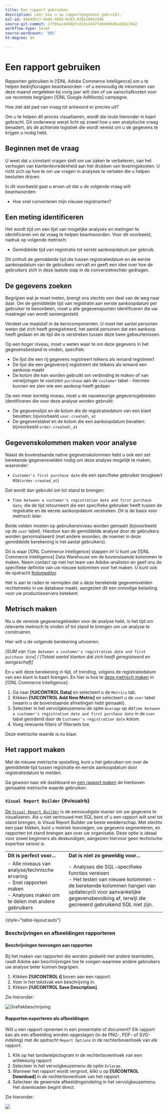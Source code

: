 ```yaml
---
title: Een rapport gebruiken
description: Leer hoe u uw rapportgegevens gebruikt.
exl-id: 94d4db27-0e06-4066-9c03-036b109d2d9b
source-git-commit: c7f6bacd49487cd13c4347fe6dd46d6a10613942
workflow-type: tm+mt
source-wordcount: '985'
ht-degree: 0%

---
```


# Een rapport gebruiken

Rapporten gebruiken in [!DNL Adobe Commerce Intelligence] om u te helpen bedrijfsvragen beantwoorden - of u eenvoudig de inkomsten van deze maand vergeleken bij vorig jaar wilt zien of uw aanschafkosten voor uw recentste begrijpen [!DNL Google AdWords] campagne.

Hoe ziet dat pad van vraag tot antwoord er precies uit?

Om u te helpen dit proces visualiseren, wordt die route hieronder in kaart gebracht. Dit onderwerp werpt licht op zowel hoe u een analytische vraag benadert, als de achterste logistiek die wordt vereist om u de gegevens te krijgen u nodig hebt.

## Beginnen met de vraag

U weet dat u constant vragen stelt om uw zaken te verbeteren, van het verhogen van klantentevredenheid aan het drukken van leveringskosten. U richt zich op hoe te om uw vragen in analyses te vertalen die u helpen besluiten drijven.

In dit voorbeeld gaat u ervan uit dat u de volgende vraag wilt beantwoorden:

* Hoe snel converteren mijn nieuwe registranten?

## Een meting identificeren

Het wordt tijd om een lijst van mogelijke analyses en metingen te identificeren om de vraag te helpen beantwoorden. Voor dit voorbeeld, nadruk op volgende metrisch:

* Gemiddelde tijd van registratie tot eerste aankoopdatum per gebruik.

Dit onthult de gemiddelde tijd die tussen registratiedatum en de eerste aankoopdatum van de gebruikers vervalt en geeft een idee over hoe de gebruikers zich in deze laatste stap in de conversietrechter gedragen.

## De gegevens zoeken

Begrijpen wat je moet meten, brengt ons slechts een deel van de weg naar daar. Om de gemiddelde tijd van registratie aan eerste aankoopdatum per gebruiker te beoordelen, moet u alle gegevenspunten identificeren die uw maatregel van wordt samengesteld.

Verdeel uw maatstaf in de kerncomponenten. U moet het aantal personen weten dat zich heeft geregistreerd, het aantal personen dat een aankoop heeft gedaan en de tijd die is verstreken tussen deze twee gebeurtenissen.

Op een hoger niveau, moet u weten waar te om deze gegevens in het gegevensbestand te vinden, specifiek:

* De lijst die een rij gegevens registreert telkens als iemand registreert
* De lijst die een gegevensrij registreert die telkens als iemand een aankoop maakt
* De kolom die kan worden gebruikt om verbinding te maken of van verwijzingen te voorzien `purchase` aan de `customer` tabel - hiermee kunnen we zien wie een aankoop heeft gedaan

Op een meer korrelig niveau, moet u de nauwkeurige gegevensgebieden identificeren die voor deze analyse worden gebruikt:

* De gegevenslijst en de kolom die de registratiedatum van een klant bevatten: bijvoorbeeld `user.created\_at`
* De gegevenstabel en de kolom die een aankoopdatum bevatten: bijvoorbeeld `order.created\_at`

## Gegevenskolommen maken voor analyse

Naast de bovenstaande native gegevenskolommen hebt u ook een set berekende gegevensvelden nodig om deze analyse mogelijk te maken, waaronder:

* `Customer's first purchase date` die een specifieke gebruiker terugkeert `MIN(order.created_at`)

Dat wordt dan gebruikt om tot stand te brengen:

* `Time between a customer's registration date and first purchase date`, die de tijd retourneert die een specifieke gebruiker heeft tussen de registratie en de eerste aankoopdatum verstreken. Dit is de basis voor metrisch later.

Beide velden moeten op gebruikersniveau worden gemaakt (bijvoorbeeld op de `user` tabel). Hierdoor kan de gemiddelde analyse door de gebruikers worden genormaliseerd (met andere woorden, de noemer in deze gemiddelde berekening is het aantal gebruikers).

Dit is waar [!DNL Commerce Intelligence] stappen in! U kunt uw [!DNL Commerce Intelligence] Data Warehouse om de bovenstaande kolommen te maken. Neem contact op met het team van Adobe-analisten en geef ons de specifieke definitie van uw nieuwe kolommen voor het maken. U kunt ook de opdracht [Kolomeditor](../../data-analyst/data-warehouse-mgr/creating-calculated-columns.md).

Het is aan te raden te vermijden dat u deze berekende gegevensvelden rechtstreeks in uw database maakt, aangezien dit een onnodige belasting voor uw productieservers betekent.

## Metrisch maken

Nu u de vereiste gegevensgebieden voor de analyse hebt, is het tijd om relevante metrisch te vinden of tot stand te brengen om uw analyse te construeren.

Hier wilt u de volgende berekening uitvoeren:


_[SUM van `Time between a customer's registration date and first purchase date`] / [Totaal aantal klanten dat zich heeft geregistreerd en aangeschaft]_

En u wilt deze berekening in tijd, of trending, volgens de registratiedatum van een klant in kaart brengen. En hier is hoe te [deze metrisch maken](../../data-user/reports/ess-manage-data-metrics.md) in [!DNL Commerce Intelligence]:

1. Ga naar **[!UICONTROL Data]** en selecteert u de `Metrics` tab.
1. Klikken **[!UICONTROL Add New Metric]** en selecteert u de `user` tabel (waarin u de bovenstaande afmetingen hebt gemaakt).
1. Selecteer in het vervolgkeuzemenu de optie `Average` op de`Time between a customer's registration date and first purchase date` in de `user` tabel geordend door de `Customer's registration date`  kolom.
1. Voeg relevante filters of filtersets toe.

Deze metrische waarde is nu klaar.

## Het rapport maken

Met de nieuwe metrische opstelling, kunt u het gebruiken om over de gemiddelde tijd tussen registratie en eerste aankoopdatum door registratiedatum te melden.

Ga gewoon naar elk dashboard en [een rapport maken](../../data-user/reports/ess-manage-data-metrics.md) de hierboven gemaakte metrische waarde gebruiken.

### `Visual Report Builder` {#visualrb}

[De `Visual Report Builder`](../../data-user/reports/ess-rpt-build-visual.md) is de eenvoudigste manier om uw gegevens te visualiseren. Als u niet vertrouwd met SQL bent of u een rapport wilt snel tot stand brengen, is Visual Report Builder uw beste weddenschap. Met slechts een paar klikken, kunt u metriek toevoegen, uw gegevens segmenteren, en rapporten tot stand brengen aan over uw organisatie. Deze optie is ideaal voor zowel beginners als deskundigen, aangezien hiervoor geen technische expertise vereist is.

|  |  |
|--- |--- |
| **Dit is perfect voor...** | **Dat is niet zo geweldig voor...** |
| - Alle niveaus van analyse/technische ervaring<br>- Snel rapporten maken<br>- Analyses maken om te delen met andere gebruikers | - Analyses die SQL-specifieke functies vereisen<br>- Het testen van nieuwe kolommen - de berekende kolommen hangen van updatecycli voor aanvankelijke gegevensbevolking af, terwijl die gecreeerd gebruikend SQL niet zijn. |

{style="table-layout:auto"}

### Beschrijvingen en afbeeldingen rapporteren

#### Beschrijvingen toevoegen aan rapporten

Bij het maken van rapporten die worden gedeeld met andere teamleden, raadt Adobe aan beschrijvingen toe te voegen waarmee andere gebruikers uw analyse beter kunnen begrijpen.

1. Klikken **[!UICONTROL i]** boven aan een rapport.
1. Voer in het tekstvak een beschrijving in.
1. Klikken **[!UICONTROL Save Description]**.

Zie hieronder:

![Grafiekbeschrijving](../../assets/Chart_Description.gif)

#### Rapporten exporteren als afbeeldingen

Wilt u een rapport opnemen in een presentatie of document? Elk rapport kan als een afbeelding worden opgeslagen (in de PNG-, PDF- of SVG-indeling) met de opdracht `Report Options` in de rechterbovenhoek van elk rapport.

1. Klik op het tandwielpictogram in de rechterbovenhoek van een willekeurig rapport.
1. Selecteer in het vervolgkeuzemenu de optie `Enlarge`.
1. Wanneer het rapport wordt vergroot, klikt u op **[!UICONTROL Download]** in de rechterbovenhoek van het rapport.
1. Selecteer de gewenste afbeeldingsindeling in het vervolgkeuzemenu. Het downloaden begint direct.

Zie hieronder:

![](../../assets/exp-rep-as-image.gif)
